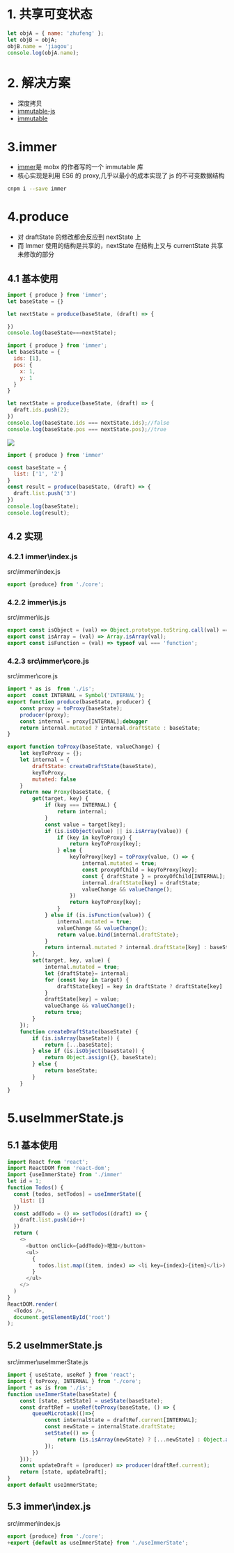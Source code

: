 # 1. 共享可变状态
```js
let objA = { name: 'zhufeng' };
let objB = objA;
objB.name = 'jiagou';
console.log(objA.name);
```
# 2. 解决方案
- 深度拷贝
- [immutable-js](https://github.com/facebook/immutable-js)
- [immutable](http://www.zhufengpeixun.com/grow/html/62.6.react-immutable.html)
# 3.immer
- [immer](https://github.com/immerjs/immer)是 mobx 的作者写的一个 immutable 库
- 核心实现是利用 ES6 的 proxy,几乎以最小的成本实现了 js 的不可变数据结构
```bash
cnpm i --save immer
```
# 4.produce
- 对 draftState 的修改都会反应到 nextState 上
- 而 Immer 使用的结构是共享的，nextState 在结构上又与 currentState 共享未修改的部分
## 4.1 基本使用
```js
import { produce } from 'immer';
let baseState = {}

let nextState = produce(baseState, (draft) => {

})
console.log(baseState===nextState);
```
```js
import { produce } from 'immer';
let baseState = {
  ids: [1],
  pos: {
    x: 1,
    y: 1 
  }
}

let nextState = produce(baseState, (draft) => {
  draft.ids.push(2);
})
console.log(baseState.ids === nextState.ids);//false
console.log(baseState.pos === nextState.pos);//true
```
![](/public/images/immergraph.gif)
```js
import { produce } from 'immer'

const baseState = {
  list: ['1', '2']
}
const result = produce(baseState, (draft) => {
  draft.list.push('3')
})
console.log(baseState);
console.log(result);
```
## 4.2 实现
### 4.2.1 immer\index.js
src\immer\index.js
```js
export {produce} from './core';
```
### 4.2.2 immer\is.js
src\immer\is.js
```js
export const isObject = (val) => Object.prototype.toString.call(val) === '[object Object]';
export const isArray = (val) => Array.isArray(val);
export const isFunction = (val) => typeof val === 'function';
```
### 4.2.3 src\immer\core.js
src\immer\core.js
```js
import * as is  from './is';
export  const INTERNAL = Symbol('INTERNAL');
export function produce(baseState, producer) {
    const proxy = toProxy(baseState);
    producer(proxy);
    const internal = proxy[INTERNAL];debugger
    return internal.mutated ? internal.draftState : baseState;
}

export function toProxy(baseState, valueChange) {
    let keyToProxy = {};
    let internal = {
        draftState: createDraftState(baseState),
        keyToProxy,
        mutated: false
    }
    return new Proxy(baseState, {
        get(target, key) {
            if (key === INTERNAL) {
                return internal;
            }
            const value = target[key];
            if (is.isObject(value) || is.isArray(value)) {
                if (key in keyToProxy) {
                    return keyToProxy[key];
                } else {
                    keyToProxy[key] = toProxy(value, () => {
                        internal.mutated = true;
                        const proxyOfChild = keyToProxy[key];
                        const { draftState } = proxyOfChild[INTERNAL];
                        internal.draftState[key] = draftState;
                        valueChange && valueChange();
                    })
                    return keyToProxy[key];
                }
            } else if (is.isFunction(value)) {
                internal.mutated = true;
                valueChange && valueChange();
                return value.bind(internal.draftState);
            }
            return internal.mutated ? internal.draftState[key] : baseState[key];
        },
        set(target, key, value) {
            internal.mutated = true;
            let {draftState}= internal;
            for (const key in target) {
                draftState[key] = key in draftState ? draftState[key] : target[key];
            }
            draftState[key] = value;
            valueChange && valueChange();
            return true;
        }
    });
    function createDraftState(baseState) {
        if (is.isArray(baseState)) {
            return [...baseState];
        } else if (is.isObject(baseState)) {
            return Object.assign({}, baseState);
        } else {
            return baseState;
        }
    }
}
```
# 5.useImmerState.js
## 5.1 基本使用
```js
import React from 'react';
import ReactDOM from 'react-dom';
import {useImmerState} from './immer'
let id = 1;
function Todos() {
  const [todos, setTodos] = useImmerState({
    list: []
  })
  const addTodo = () => setTodos((draft) => {
    draft.list.push(id++)
  })
  return (
    <>
      <button onClick={addTodo}>增加</button>
      <ul>
        {
          todos.list.map((item, index) => <li key={index}>{item}</li>)
        }
      </ul>
    </>
  )
}
ReactDOM.render(
  <Todos />,
  document.getElementById('root')
);
```
## 5.2 useImmerState.js
src\immer\useImmerState.js
```js
import { useState, useRef } from 'react';
import { toProxy, INTERNAL } from './core';
import * as is from './is';
function useImmerState(baseState) {
    const [state, setState] = useState(baseState);
    const draftRef = useRef(toProxy(baseState, () => {
        queueMicrotask(()=>{
            const internalState = draftRef.current[INTERNAL];
            const newState = internalState.draftState;
            setState(() => {
                return (is.isArray(newState) ? [...newState] : Object.assign({}, newState));
            });
        })
    }));
    const updateDraft = (producer) => producer(draftRef.current);
    return [state, updateDraft];
}
export default useImmerState;
```
## 5.3 immer\index.js
src\immer\index.js
```js
export {produce} from './core';
+export {default as useImmerState} from './useImmerState';
```